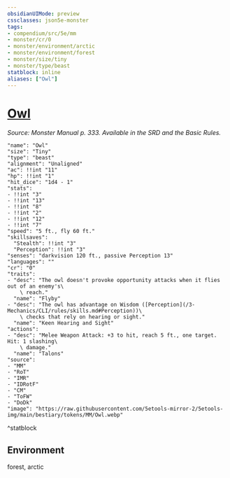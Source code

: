```yaml
---
obsidianUIMode: preview
cssclasses: json5e-monster
tags:
- compendium/src/5e/mm
- monster/cr/0
- monster/environment/arctic
- monster/environment/forest
- monster/size/tiny
- monster/type/beast
statblock: inline
aliases: ["Owl"]
---
```

# [Owl](3-Mechanics\CLI\bestiary\beast/owl.md)
*Source: Monster Manual p. 333. Available in the SRD and the Basic Rules.*  

```statblock
"name": "Owl"
"size": "Tiny"
"type": "beast"
"alignment": "Unaligned"
"ac": !!int "11"
"hp": !!int "1"
"hit_dice": "1d4 - 1"
"stats":
- !!int "3"
- !!int "13"
- !!int "8"
- !!int "2"
- !!int "12"
- !!int "7"
"speed": "5 ft., fly 60 ft."
"skillsaves":
  "Stealth": !!int "3"
  "Perception": !!int "3"
"senses": "darkvision 120 ft., passive Perception 13"
"languages": ""
"cr": "0"
"traits":
- "desc": "The owl doesn't provoke opportunity attacks when it flies out of an enemy's\
    \ reach."
  "name": "Flyby"
- "desc": "The owl has advantage on Wisdom ([Perception](/3-Mechanics/CLI/rules/skills.md#Perception))\
    \ checks that rely on hearing or sight."
  "name": "Keen Hearing and Sight"
"actions":
- "desc": "Melee Weapon Attack: +3 to hit, reach 5 ft., one target. Hit: 1 slashing\
    \ damage."
  "name": "Talons"
"source":
- "MM"
- "RoT"
- "IMR"
- "IDRotF"
- "CM"
- "ToFW"
- "DoDk"
"image": "https://raw.githubusercontent.com/5etools-mirror-2/5etools-img/main/bestiary/tokens/MM/Owl.webp"
```
^statblock

## Environment

forest, arctic